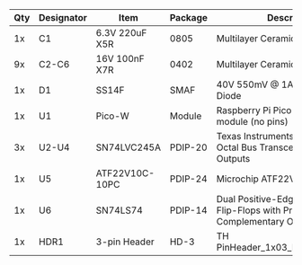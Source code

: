 |Qty|Designator|Item|Package|Description|
|---|---|---|---|---|
|1x|C1|6.3V 220uF X5R|0805|Multilayer Ceramic Capacitor|
|9x|C2-C6|16V 100nF X7R|0402|Multilayer Ceramic Capacitor|
|1x|D1|SS14F|SMAF|40V 550mV @ 1A Shottkey Barrier Diode|
|1x|U1|Pico-W|Module|Raspberry Pi Pico or Pico-W module (no pins)|
|3x|U2-U4|SN74LVC245A|PDIP-20|Texas Instruments SN74LVC245A Octal Bus Transceiver With 3-State Outputs|
|1x|U5|ATF22V10C-10PC|PDIP-24|Microchip ATF22V10C PLD|
|1x|U6|SN74LS74|PDIP-14|Dual Positive-Edge-Triggered D Flip-Flops with Pr, Cl and Complementary Outputs|
|1x|HDR1|3-pin Header|HD-3|TH PinHeader_1x03_P2.54mm_Vertical|
